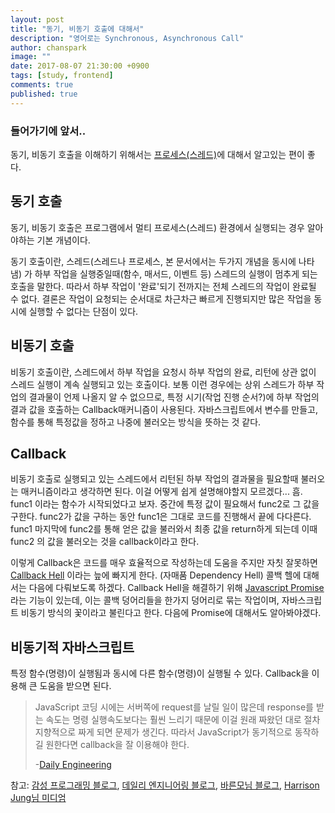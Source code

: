 ```yaml
---
layout: post
title: "동기, 비동기 호출에 대해서"
description: "영어로는 Synchronous, Asynchronous Call"
author: chanspark
image: ""
date: 2017-08-07 21:30:00 +0900
tags: [study, frontend]
comments: true
published: true
---
```


### 들어가기에 앞서..
동기, 비동기 호출을 이해하기 위해서는 [프로세스(스레드)](https://chanspark.github.io/blog/2017/08/07/%ED%94%84%EB%A1%9C%EC%84%B8%EC%8A%A4%EC%99%80-%EC%8A%A4%EB%A0%88%EB%93%9C.html)에 대해서 알고있는 편이 좋다.

## 동기 호출
동기, 비동기 호출은 프로그램에서 멀티 프로세스(스레드) 환경에서 실행되는 경우 알아야하는 기본 개념이다. 

동기 호출이란, 스레드(스레드나 프로세스, 본 문서에서는 두가지 개념을 동시에 나타냄) 가 하부 작업을 실행중일때(함수, 매서드, 이벤트 등) 스레드의 실행이 멈추게 되는 호출을 말한다. 따라서 하부 작업이 '완료'되기 전까지는 전체 스레드의 작업이 완료될 수 없다. 결론은 작업이 요청되는 순서대로 차근차근 빠르게 진행되지만 많은 작업을 동시에 실행할 수 없다는 단점이 있다.

## 비동기 호출
비동기 호출이란, 스레드에서 하부 작업을 요청시 하부 작업의 완료, 리턴에 상관 없이 스레드 실행이 계속 실행되고 있는 호출이다. 보통 이런 경우에는 상위 스레드가 하부 작업의 결과물이 언제 나올지 알 수 없으므로, 특정 시기(작업 진행 순서?)에 하부 작업의 결과 값을 호출하는 Callback매커니즘이 사용된다. 자바스크립트에서 변수를 만들고, 함수를 통해 특정값을 정하고 나중에 불러오는 방식을 뜻하는 것 같다. 

## Callback
비동기 호출로 실행되고 있는 스레드에서 리턴된 하부 작업의 결과물을 필요할때 불러오는 매커니즘이라고 생각하면 된다. 이걸 어떻게 쉽게 설명해야할지 모르겠다... 흠. func1 이라는 함수가 시작되었다고 보자. 중간에 특정 값이 필요해서 func2로 그 값을 구한다. func2가 값을 구하는 동안 func1은 그대로 코드를 진행해서 끝에 다다른다. func1 마지막에 func2를 통해 얻은 값을 불러와서 최종 값을 return하게 되는데 이때 func2 의 값을 불러오는 것을 callback이라고 한다.

이렇게 Callback은 코드를 매우 효율적으로 작성하는데 도움을 주지만 자칫 잘못하면 [Callback Hell](https://medium.com/dream-youngs/callback-%EC%A7%80%EC%98%A5-%EA%B3%BC-%EA%B7%B8-%ED%95%B4%EA%B2%B0-2ab583b7607a) 이라는 늪에 빠지게 한다. (자매품 Dependency Hell) 콜백 헬에 대해서는 다음에 다뤄보도록 하겠다. Callback Hell을 해결하기 위해 [Javascript Promise](http://programmingsummaries.tistory.com/325) 라는 기능이 있는데, 이는 콜백 덩어리들을 한가지 덩어리로 묶는 작업이며, 자바스크립트 비동기 방식의 꽃이라고 불린다고 한다. 다음에 Promise에 대해서도 알아봐야겠다.

## 비동기적 자바스크립트
특정 함수(명령)이 실행됨과 동시에 다른 함수(명령)이 실행될 수 있다. Callback을 이용해 큰 도움을 받으면 된다.

> JavaScript 코딩 시에는 서버쪽에 request를 날릴 일이 많은데 response를 받는 속도는 명령 실행속도보다는 훨씬 느리기 때문에 이걸 원래 짜왔던 대로 절차지향적으로 짜게 되면 문제가 생긴다.
따라서 JavaScript가 동기적으로 동작하길 원한다면 callback을 잘 이용해야 한다.
>
> -[Daily Engineering](https://hyunseob.github.io/2015/08/09/async-javascript/)

참고: [감성 프로그래밍 블로그](http://programmingsummaries.tistory.com/325), [데일리 엔지니어링 블로그](https://hyunseob.github.io/2015/08/09/async-javascript/), [바른모님 블로그](http://barunmo.blogspot.kr/), [Harrison Jung님 미디엄](https://medium.com/dream-youngs/callback-%EC%A7%80%EC%98%A5-%EA%B3%BC-%EA%B7%B8-%ED%95%B4%EA%B2%B0-2ab583b7607a#.jytykcsbw)













